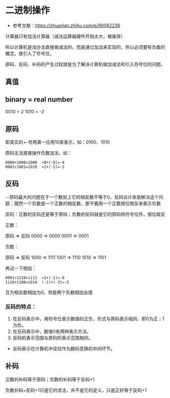 # 二进制操作

* 参考文献：https://zhuanlan.zhihu.com/p/99082236

计算器只有加法计算器（减法运算器硬件开销太大，被废弃）

所以计算机是没办法直接做减法的，而是通过加法来实现的，所以必须要有负数的概念，故引入了符号位。

原码、反码、补码的产生过程就是为了解决计算机做加减法和引入符号位的问题。

## 真值

binary  = real number
---------------------
0010    = 2
1010    = -2

## 原码

即真实的+-号用第一位用10来表示，如：0100、1010

原码无法直接操作负数加法，如：

```
0000+1000=1000  +0+(-0)=-0
0001+1001=1010  +1+(-1)=-2
```

## 反码

--原码最大的问题在于一个数加上它的相反数不等于0，反码设计来是解决这个问题：既然一个负数是一个正数的相反数，那干脆用一个正数按位取反来表示负数

反码：正数的反码还是等于原码；负数的反码就是它的原码除符号位外，按位取反

正数：

原码 => 反码
0000 => 0000
0001 => 0001

负数：

原码 => 反码
1000 => 1111
1001 => 1110
1010 => 1101

再试一下相加：
```
0001+1110=1111  +1+(-1)=-0
1110+1100=1010  (-1)+(-3)=-5
```

互为相反数相加为0，但是两个负数相加出错

### 反码的特点：

1. 在反码表示中，用符号位表示数值的正负，形式与原码表示相同，即0为正；1为负。
2. 在反码表示中，数值0有两种表示方法。
3. 反码的表示范围与原码的表示范围相同。

* 反码表示在计算机中往往作为数码变换的中间环节。

## 补码

正数的补码等于原码；负数的补码等于反码+1

负数补码=反码+1只是它的求法，并不是它的定义，只是正好等于反码+1